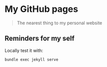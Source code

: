 My GitHub pages
===============

> The nearest thing to my personal website

## Reminders for my self

Locally test it with:

    bundle exec jekyll serve
